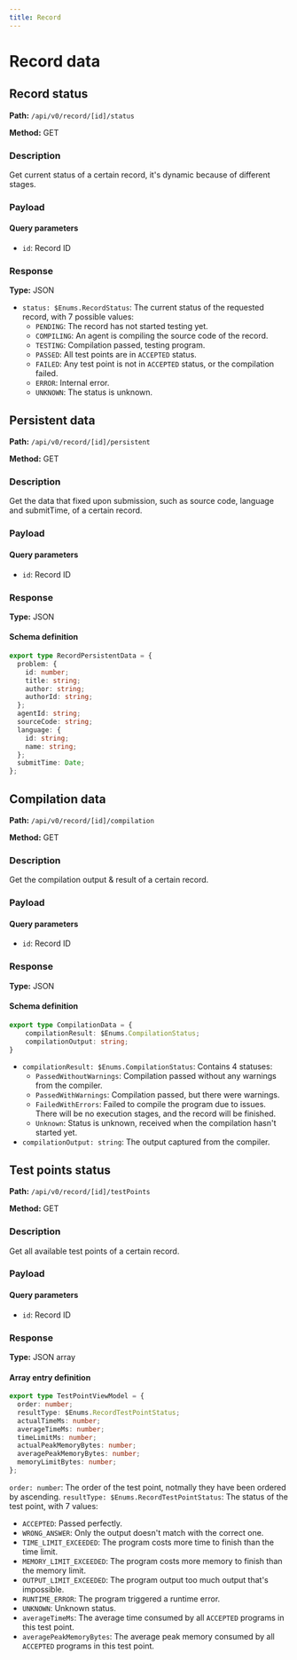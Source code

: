 ```yaml
---
title: Record
---
```


# Record data

## Record status

**Path:** `/api/v0/record/[id]/status`

**Method:** GET

### Description

Get current status of a certain record,
it's dynamic because of different stages.

### Payload

#### Query parameters

- `id`: Record ID

### Response

**Type:** JSON

- `status: $Enums.RecordStatus`: The current status of the requested record, with 7 possible values:
  - `PENDING`: The record has not started testing yet.
  - `COMPILING`: An agent is compiling the source code of the record.
  - `TESTING`: Compilation passed, testing program.
  - `PASSED`: All test points are in `ACCEPTED` status.
  - `FAILED`: Any test point is not in `ACCEPTED` status, or the compilation failed.
  - `ERROR`: Internal error.
  - `UNKNOWN`: The status is unknown.

## Persistent data

**Path:** `/api/v0/record/[id]/persistent`

**Method:** GET

### Description

Get the data that fixed upon submission,
such as source code, language and submitTime,
of a certain record.

### Payload

#### Query parameters

- `id`: Record ID

### Response

**Type:** JSON

#### Schema definition

```typescript
export type RecordPersistentData = {
  problem: {
    id: number;
    title: string;
    author: string;
    authorId: string;
  };
  agentId: string;
  sourceCode: string;
  language: {
    id: string;
    name: string;
  };
  submitTime: Date;
};
```

## Compilation data

**Path:** `/api/v0/record/[id]/compilation`

**Method:** GET

### Description

Get the compilation output & result of a certain record.

### Payload

#### Query parameters

- `id`: Record ID

### Response

**Type:** JSON

#### Schema definition

```typescript
export type CompilationData = {
    compilationResult: $Enums.CompilationStatus;
    compilationOutput: string;
}
```

- `compilationResult: $Enums.CompilationStatus`: Contains 4 statuses:
  - `PassedWithoutWarnings`: Compilation passed without any warnings from the compiler.
  - `PassedWithWarnings`: Compilation passed, but there were warnings.
  - `FailedWithErrors`: Failed to compile the program due to issues. There will be no execution stages, and the record will be finished.
  - `Unknown`: Status is unknown, received when the compilation hasn't started yet.
- `compilationOutput: string`: The output captured from the compiler.

## Test points status

**Path:** `/api/v0/record/[id]/testPoints`

**Method:** GET

### Description

Get all available test points of a certain record.

### Payload

#### Query parameters

- `id`: Record ID

### Response

**Type:** JSON array

#### Array entry definition

```typescript
export type TestPointViewModel = {
  order: number;
  resultType: $Enums.RecordTestPointStatus;
  actualTimeMs: number;
  averageTimeMs: number;
  timeLimitMs: number;
  actualPeakMemoryBytes: number;
  averagePeakMemoryBytes: number;
  memoryLimitBytes: number;
};
```

`order: number`: The order of the test point, notmally they have been ordered by ascending.
`resultType: $Enums.RecordTestPointStatus`: The status of the test point, with 7 values:
  - `ACCEPTED`: Passed perfectly.
  - `WRONG_ANSWER`: Only the output doesn't match with the correct one.
  - `TIME_LIMIT_EXCEEDED`: The program costs more time to finish than the time limit.
  - `MEMORY_LIMIT_EXCEEDED`: The program costs more memory to finish than the memory limit.
  - `OUTPUT_LIMIT_EXCEEDED`: The program output too much output that's impossible.
  - `RUNTIME_ERROR`: The program triggered a runtime error.
  - `UNKNOWN`: Unknown status.
- `averageTimeMs`: The average time consumed by all `ACCEPTED` programs in this test point.
- `averagePeakMemoryBytes`: The average peak memory consumed by all `ACCEPTED` programs in this test point.
